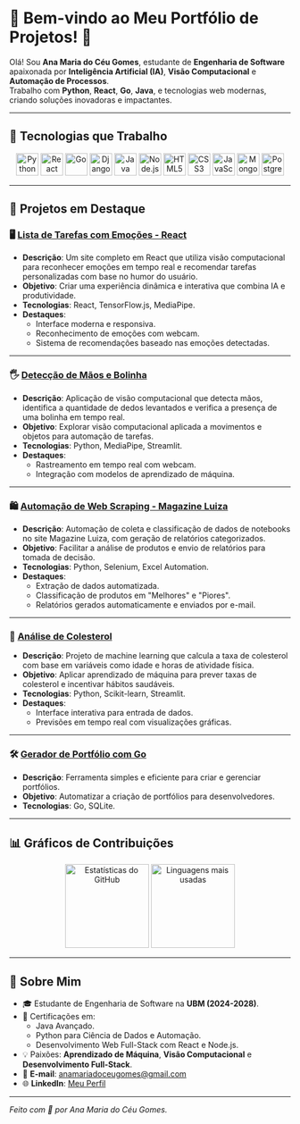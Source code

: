 # 🎨 Bem-vindo ao Meu Portfólio de Projetos! 👋

Olá! Sou **Ana Maria do Céu Gomes**, estudante de **Engenharia de Software** apaixonada por **Inteligência Artificial (IA)**, **Visão Computacional** e **Automação de Processos**.  
Trabalho com **Python**, **React**, **Go**, **Java**, e tecnologias web modernas, criando soluções inovadoras e impactantes.

---

## 🚀 Tecnologias que Trabalho

<div align="center">
  <img src="https://cdn.jsdelivr.net/gh/devicons/devicon/icons/python/python-original.svg" alt="Python" width="40" height="40"/>
  <img src="https://cdn.jsdelivr.net/gh/devicons/devicon/icons/react/react-original.svg" alt="React" width="40" height="40"/>
  <img src="https://cdn.jsdelivr.net/gh/devicons/devicon/icons/go/go-original.svg" alt="Go" width="40" height="40"/>
  <img src="https://cdn.jsdelivr.net/gh/devicons/devicon/icons/django/django-plain.svg" alt="Django" width="40" height="40"/>
  <img src="https://cdn.jsdelivr.net/gh/devicons/devicon/icons/java/java-original.svg" alt="Java" width="40" height="40"/>
  <img src="https://cdn.jsdelivr.net/gh/devicons/devicon/icons/nodejs/nodejs-original.svg" alt="Node.js" width="40" height="40"/>
  <img src="https://cdn.jsdelivr.net/gh/devicons/devicon/icons/html5/html5-original.svg" alt="HTML5" width="40" height="40"/>
  <img src="https://cdn.jsdelivr.net/gh/devicons/devicon/icons/css3/css3-original.svg" alt="CSS3" width="40" height="40"/>
  <img src="https://cdn.jsdelivr.net/gh/devicons/devicon/icons/javascript/javascript-original.svg" alt="JavaScript" width="40" height="40"/>
  <img src="https://cdn.jsdelivr.net/gh/devicons/devicon/icons/mongodb/mongodb-original.svg" alt="MongoDB" width="40" height="40"/>
  <img src="https://cdn.jsdelivr.net/gh/devicons/devicon/icons/postgresql/postgresql-original.svg" alt="PostgreSQL" width="40" height="40"/>
</div>

---

## 📂 Projetos em Destaque

### 🖥️ [Lista de Tarefas com Emoções - React](https://github.com/Annnaceu/lista-tarefas-emocoes.git)
- **Descrição**: Um site completo em React que utiliza visão computacional para reconhecer emoções em tempo real e recomendar tarefas personalizadas com base no humor do usuário.
- **Objetivo**: Criar uma experiência dinâmica e interativa que combina IA e produtividade.
- **Tecnologias**: React, TensorFlow.js, MediaPipe.
- **Destaques**:
  - Interface moderna e responsiva.
  - Reconhecimento de emoções com webcam.
  - Sistema de recomendações baseado nas emoções detectadas.

---

### 🖐️ [Detecção de Mãos e Bolinha](https://github.com/Annnaceu/detector-maos.git)
- **Descrição**: Aplicação de visão computacional que detecta mãos, identifica a quantidade de dedos levantados e verifica a presença de uma bolinha em tempo real.
- **Objetivo**: Explorar visão computacional aplicada a movimentos e objetos para automação de tarefas.
- **Tecnologias**: Python, MediaPipe, Streamlit.
- **Destaques**:
  - Rastreamento em tempo real com webcam.
  - Integração com modelos de aprendizado de máquina.

---

### 🛍️ [Automação de Web Scraping - Magazine Luiza](https://github.com/Annnaceu/DesafioPratico.git)
- **Descrição**: Automação de coleta e classificação de dados de notebooks no site Magazine Luiza, com geração de relatórios categorizados.
- **Objetivo**: Facilitar a análise de produtos e envio de relatórios para tomada de decisão.
- **Tecnologias**: Python, Selenium, Excel Automation.
- **Destaques**:
  - Extração de dados automatizada.
  - Classificação de produtos em "Melhores" e "Piores".
  - Relatórios gerados automaticamente e enviados por e-mail.

---

### 🧬 [Análise de Colesterol](https://github.com/Annnaceu/colesterol-analysis.git)
- **Descrição**: Projeto de machine learning que calcula a taxa de colesterol com base em variáveis como idade e horas de atividade física.
- **Objetivo**: Aplicar aprendizado de máquina para prever taxas de colesterol e incentivar hábitos saudáveis.
- **Tecnologias**: Python, Scikit-learn, Streamlit.
- **Destaques**:
  - Interface interativa para entrada de dados.
  - Previsões em tempo real com visualizações gráficas.

---

### 🛠️ [Gerador de Portfólio com Go](https://github.com/Annnaceu/gerador-portifolio.git)
- **Descrição**: Ferramenta simples e eficiente para criar e gerenciar portfólios.
- **Objetivo**: Automatizar a criação de portfólios para desenvolvedores.
- **Tecnologias**: Go, SQLite.

---

## 📊 Gráficos de Contribuições
<div align="center">
  <img src="https://github-readme-stats.vercel.app/api?username=Annnaceu&show_icons=true&theme=radical" alt="Estatísticas do GitHub" height="150"/>
  <img src="https://github-readme-stats.vercel.app/api/top-langs/?username=Annnaceu&layout=compact&theme=radical" alt="Linguagens mais usadas" height="150"/>
</div>

---

## 🌟 Sobre Mim
- 🎓 Estudante de Engenharia de Software na **UBM (2024-2028)**.
- 🎯 Certificações em:
  - Java Avançado.
  - Python para Ciência de Dados e Automação.
  - Desenvolvimento Web Full-Stack com React e Node.js.
- 💡 Paixões: **Aprendizado de Máquina**, **Visão Computacional** e **Desenvolvimento Full-Stack**.
- 📧 **E-mail**: [anamariadoceugomes@gmail.com](mailto:anamariadoceugomes@gmail.com)  
- 🌐 **LinkedIn**: [Meu Perfil](https://www.linkedin.com/in/ana-gomes080520)

---

*Feito com 💖 por Ana Maria do Céu Gomes.*


       


